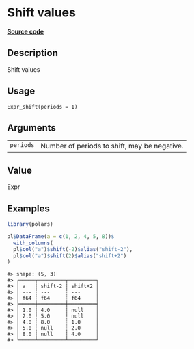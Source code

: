 

# Shift values

[**Source code**](https://github.com/pola-rs/r-polars/tree/5765842071140bd7a822ebb4fd6b0ab652d73f0d/R/expr__expr.R#L1635)

## Description

Shift values

## Usage

<pre><code class='language-R'>Expr_shift(periods = 1)
</code></pre>

## Arguments

<table>
<tr>
<td style="white-space: nowrap; font-family: monospace; vertical-align: top">
<code id="Expr_shift_:_periods">periods</code>
</td>
<td>
Number of periods to shift, may be negative.
</td>
</tr>
</table>

## Value

Expr

## Examples

``` r
library(polars)

pl$DataFrame(a = c(1, 2, 4, 5, 8))$
  with_columns(
  pl$col("a")$shift(-2)$alias("shift-2"),
  pl$col("a")$shift(2)$alias("shift+2")
)
```

    #> shape: (5, 3)
    #> ┌─────┬─────────┬─────────┐
    #> │ a   ┆ shift-2 ┆ shift+2 │
    #> │ --- ┆ ---     ┆ ---     │
    #> │ f64 ┆ f64     ┆ f64     │
    #> ╞═════╪═════════╪═════════╡
    #> │ 1.0 ┆ 4.0     ┆ null    │
    #> │ 2.0 ┆ 5.0     ┆ null    │
    #> │ 4.0 ┆ 8.0     ┆ 1.0     │
    #> │ 5.0 ┆ null    ┆ 2.0     │
    #> │ 8.0 ┆ null    ┆ 4.0     │
    #> └─────┴─────────┴─────────┘
